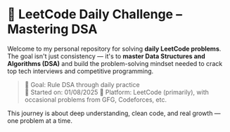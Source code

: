 # 🧠 LeetCode Daily Challenge – Mastering DSA

Welcome to my personal repository for solving **daily LeetCode problems**.  
The goal isn't just consistency — it's to **master Data Structures and Algorithms (DSA)** and build the problem-solving mindset needed to crack top tech interviews and competitive programming.

> 👑 Goal: Rule DSA through daily practice  
> 📅 Started on: 01/08/2025
> 🧩 Platform: LeetCode (primarily), with occasional problems from GFG, Codeforces, etc.

This journey is about deep understanding, clean code, and real growth — one problem at a time.
